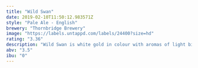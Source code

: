 ```yaml
---
title: "Wild Swan"
date: 2019-02-10T11:50:12.983571Z
style: "Pale Ale - English"
brewery: "Thornbridge Brewery"
image: "https://labels.untappd.com/labels/24400?size=hd"
rating: "3.36"
description: "Wild Swan is white gold in colour with aromas of light bitter lemon, a hint of herb and a subtle spiciness. A great session beer!"
abv: "3.5"
ibu: "0"
---
```

